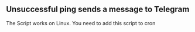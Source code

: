 ## Unsuccessful ping sends a message to Telegram
The Script works on Linux. You need to add this script to cron 
